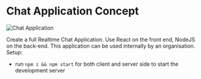 # Chat Application Concept

![Chat Application](https://i.ibb.co/hsvcw4V/image.png)

Create a full Realtime Chat Application. Use React on the front end, NodeJS on the back-end.
This application can be used internally by an organisation.
Setup:
- run ```npm i && npm start``` for both client and server side to start the development server

